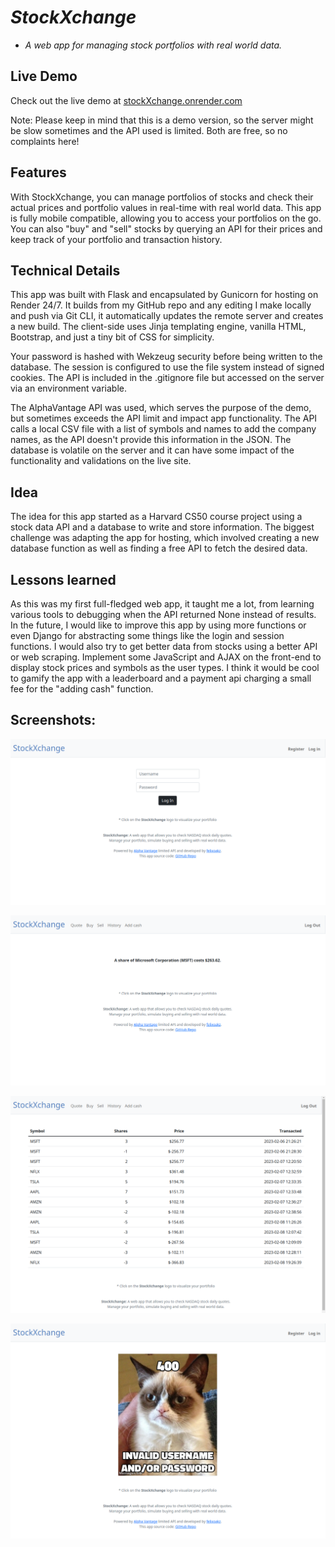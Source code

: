 # *StockXchange*
- *A web app for managing stock portfolios with real world data.*


## Live Demo
Check out the live demo at [stockXchange.onrender.com](https://stockxchange.onrender.com/)

Note: Please keep in mind that this is a demo version, so the server might be slow sometimes and the API used is limited. Both are free, so no complaints here!
<br>

## Features

With StockXchange, you can manage portfolios of stocks and check their actual prices and portfolio values in real-time with real world data. This app is fully mobile compatible, allowing you to access your portfolios on the go. You can also "buy" and "sell" stocks by querying an API for their prices and keep track of your portfolio and transaction history.


## Technical Details

This app was built with Flask and encapsulated by Gunicorn for hosting on Render 24/7. It builds from my GitHub repo and any editing I make locally and push via Git CLI, it automatically updates the remote server and creates a new build. The client-side uses Jinja templating engine, vanilla HTML, Bootstrap, and just a tiny bit of CSS for simplicity.

Your password is hashed with Wekzeug security before being written to the database. The session is configured to use the file system instead of signed cookies. The API is included in the .gitignore file but accessed on the server via an environment variable.

The AlphaVantage API was used, which serves the purpose of the demo, but sometimes exceeds the API limit and impact app functionality. The API calls a local CSV file with a list of symbols and names to add the company names, as the API doesn't provide this information in the JSON. The database is volatile on the server and it can have some impact of the functionality and validations on the live site. 


## Idea

The idea for this app started as a Harvard CS50 course project using a stock data API and a database to write and store information. The biggest challenge was adapting the app for hosting, which involved creating a new database function as well as finding a free API to fetch the desired data.


## Lessons learned

As this was my first full-fledged web app, it taught me a lot, from learning various tools to debugging when the API returned None instead of results. In the future, I would like to improve this app by using more functions or even Django for abstracting some things like the login and session functions. I would also try to get better data from stocks using a better API or web scraping. Implement some JavaScript and AJAX on the front-end to display stock prices and symbols as the user types. I think it would be cool to gamify the app with a leaderboard and a payment api charging a small fee for the "adding cash" function.


## Screenshots:

![Login Page](static/sreenshot1.png)

![Stock Quote](static/sreenshot3.png)

![Transactions History](static/sreenshot2.png)

![Validation Error](static/sreenshot4.png)